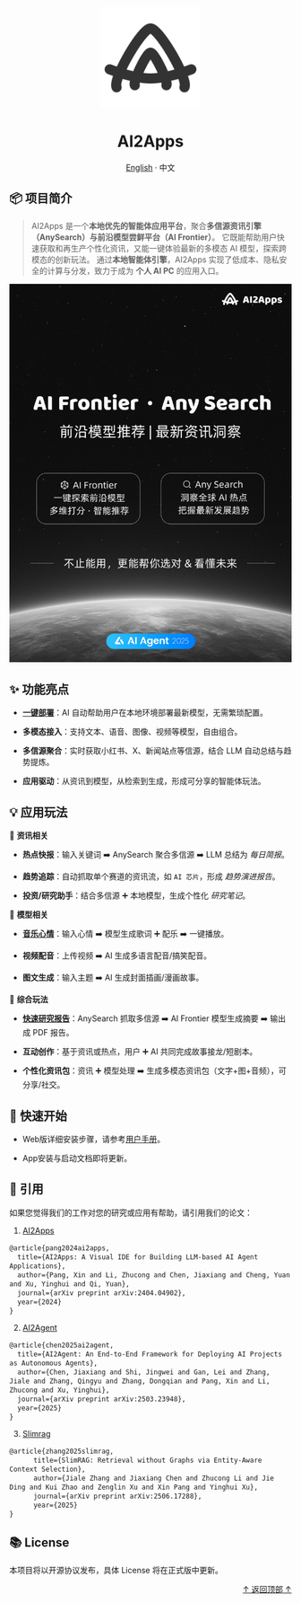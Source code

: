 <div align="center">

  <a name="readme-top"></a>

  <img height="180" src="aalogo.svg">

  <h1>AI2Apps</h1>

 [English](./README.md) · 中文

</div>

## 📦 项目简介

> AI2Apps 是一个**本地优先的智能体应用平台**，聚合**多信源资讯引擎（AnySearch）**与**前沿模型尝鲜平台（AI Frontier）**。
> 它既能帮助用户快速获取和再生产个性化资讯，又能一键体验最新的多模态 AI 模型，探索跨模态的创新玩法。
> 通过**本地智能体引擎**，AI2Apps 实现了低成本、隐私安全的计算与分发，致力于成为 **个人 AI PC** 的应用入口。

<div align="center">
   <img src="aa-intro.png">
</div>

## ✨ 功能亮点

- **[一键部署](https://youtu.be/rSkvvDIjH4M)**：AI 自动帮助用户在本地环境部署最新模型，无需繁琐配置。

- **多模态接入**：支持文本、语音、图像、视频等模型，自由组合。

- **多信源聚合**：实时获取小红书、X、新闻站点等信源，结合 LLM 自动总结与趋势提炼。

- **应用驱动**：从资讯到模型，从检索到生成，形成可分享的智能体玩法。
  
## 💡 应用玩法

🔎 **资讯相关**

- **热点快报**：输入关键词 ➡️ AnySearch 聚合多信源 ➡️ LLM 总结为 *每日简报*。

- **趋势追踪**：自动抓取单个赛道的资讯流，如 `AI 芯片`，形成 *趋势演进报告*。

- **投资/研究助手**：结合多信源 ➕ 本地模型，生成个性化 *研究笔记*。

🎨 **模型相关**

- **[音乐心情](https://youtu.be/bYN78KXqvHo)**：输入心情 ➡️ 模型生成歌词 ➕ 配乐 ➡️ 一键播放。

- **视频配音**：上传视频 ➡️ AI 生成多语言配音/搞笑配音。

- **图文生成**：输入主题 ➡️ AI 生成封面插画/漫画故事。

🧩 **综合玩法**

- **[快速研究报告](https://youtube.com/shorts/65RfFDAZUas?feature=share)**：AnySearch 抓取多信源 ➡️ AI Frontier 模型生成摘要 ➡️ 输出成 PDF 报告。

- **互动创作**：基于资讯或热点，用户 ➕ AI 共同完成故事接龙/短剧本。

- **个性化资讯包**：资讯 ➕ 模型处理 ➡️ 生成多模态资讯包（文字+图+音频），可分享/社交。
  
## 🚀 快速开始

- Web版详细安装步骤，请参考[用户手册](https://github.com/continue-ai-company/AI2Apps-user-manual/blob/main/README-zh_CN.md)。

- App安装与启动文档即将更新。
  
## 📝 引用

如果您觉得我们的工作对您的研究或应用有帮助，请引用我们的论文： 

1. [AI2Apps](https://arxiv.org/abs/2404.04902?context=cs.SE)
```
@article{pang2024ai2apps,
  title={AI2Apps: A Visual IDE for Building LLM-based AI Agent Applications},
  author={Pang, Xin and Li, Zhucong and Chen, Jiaxiang and Cheng, Yuan and Xu, Yinghui and Qi, Yuan},
  journal={arXiv preprint arXiv:2404.04902},
  year={2024}
}
```

2. [AI2Agent](https://arxiv.org/abs/2503.23948)
```
@article{chen2025ai2agent,
  title={AI2Agent: An End-to-End Framework for Deploying AI Projects as Autonomous Agents},
  author={Chen, Jiaxiang and Shi, Jingwei and Gan, Lei and Zhang, Jiale and Zhang, Qingyu and Zhang, Dongqian and Pang, Xin and Li, Zhucong and Xu, Yinghui},
  journal={arXiv preprint arXiv:2503.23948},
  year={2025}
}
```

3. [Slimrag](https://arxiv.org/abs/2506.17288)
```
@article{zhang2025slimrag,
      title={SlimRAG: Retrieval without Graphs via Entity-Aware Context Selection}, 
      author={Jiale Zhang and Jiaxiang Chen and Zhucong Li and Jie Ding and Kui Zhao and Zenglin Xu and Xin Pang and Yinghui Xu},
      journal={arXiv preprint arXiv:2506.17288},
      year={2025}
}
```

## 📚︎ License

本项目将以开源协议发布，具体 License 将在正式版中更新。

<p align="right" >
  <a href="#readme-top">
    ↑ 返回顶部 ↑
  </a>
</p>


















